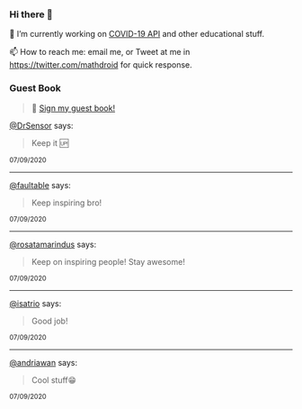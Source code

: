 ### Hi there 👋

🔭 I’m currently working on [COVID-19 API](https://github.com/covid-19-api) and other educational stuff.

📫 How to reach me: email me, or Tweet at me in https://twitter.com/mathdroid for quick response.

<!--
**mathdroid/mathdroid** is a ✨ _special_ ✨ repository because its `README.md` (this file) appears on your GitHub profile.

Here are some ideas to get you started:

- 🔭 I’m currently working on ...
- 🌱 I’m currently learning ...
- 👯 I’m looking to collaborate on ...
- 🤔 I’m looking for help with ...
- 💬 Ask me about ...
- 📫 How to reach me: ...
- 😄 Pronouns: ...
- ⚡ Fun fact: ...
-->

### Guest Book

> 💬 [Sign my guest book!](https://mathdroid.now.sh)

<!--START_SECTION:guestbook-->
[@DrSensor](https://github.com/DrSensor) says:

> Keep it 🆙

<sup>07/09/2020</sup>


---

[@faultable](https://github.com/faultable) says:

> Keep inspiring bro!

<sup>07/09/2020</sup>


---

[@rosatamarindus](https://github.com/rosatamarindus) says:

> Keep on inspiring people! Stay awesome!

<sup>07/09/2020</sup>


---

[@isatrio](https://github.com/isatrio) says:

> Good job!

<sup>07/09/2020</sup>


---

[@andriawan](https://github.com/andriawan) says:

> Cool stuff😁

<sup>07/09/2020</sup>

<!--END_SECTION:guestbook-->
<!--GUESTBOOK_LIST [{"name":"DrSensor","message":"Keep it 🆙","date":"07/09/2020"},{"name":"faultable","message":"Keep inspiring bro!","date":"07/09/2020"},{"name":"rosatamarindus","message":"Keep on inspiring people! Stay awesome!","date":"07/09/2020"},{"name":"isatrio","message":"Good job!","date":"07/09/2020"},{"name":"andriawan","message":"Cool stuff😁","date":"07/09/2020"}]-->
